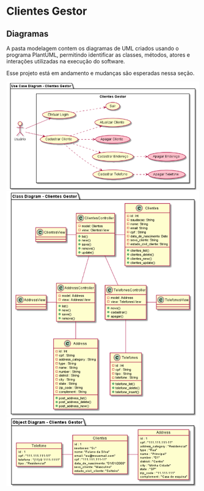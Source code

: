 # Clientes Gestor

## Diagramas

A pasta modelagem contem os diagramas de UML criados usando o programa PlantUML, permitindo identificar as classes, métodos, atores e interações utilizadas na execução do software.

Esse projeto está em andamento e mudanças são esperadas nessa seção.

![Use Case Diagram](./Use_Case_Diagram.png)
![Class Diagram](./Class_Diagram.png)
![Object Diagram](./Object_Diagram.png)